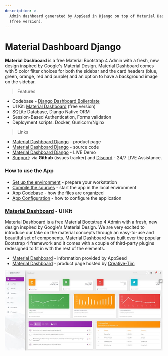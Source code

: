 ```yaml
---
description: >-
  Admin dashboard generated by AppSeed in Django on top of Material Dashboard
  (free version).
---
```


# Material Dashboard Django

**Material Dashboard** is a free Material Bootstrap 4 Admin with a fresh, new design inspired by Google's Material Design. Material Dashboard comes with 5 color filter choices for both the sidebar and the card headers \(blue, green, orange, red and purple\) and an option to have a background image on the sidebar. 

> Features

* Codebase - [Django Dashboard Boilerplate](../../boilerplate-code/django-dashboard.md)
* UI Kit: [Material Dashboard](../../content/bootstrap-template/material-dashboard.md) \(free version\) 
* SQLite Database, Django Native ORM
* Session-Based Authentication, Forms validation
* Deployment scripts: Docker, Gunicorn/Nginx 

> Links

* [Material Dashboard Django](https://appseed.us/admin-dashboards/django-dashboard-material) - product page
* [Material Dashboard Django](https://github.com/app-generator/django-dashboard-material) - source code 
* [Material Dashboard Django](https://django-material-dashboard.appseed-srv1.com/) - LIVE Demo
* [Support](https://appseed.us/support):  via **Github** \(issues tracker\) and [Discord](https://discord.gg/fZC6hup) - 24/7 LIVE Assistance. 



### How to use the App

* [Set up the environment](../../boilerplate-code/django-dashboard.md#environment-1) - prepare your workstation
* [Compile the sources](../../boilerplate-code/django-dashboard.md#build-the-app-1) - start the app in the local environment
* [App Codebase](../../boilerplate-code/django-dashboard.md#app-codebase) - how the files are organized
* [App Configuration](../../boilerplate-code/django-dashboard.md#app-configuration) - how to configure the application



### [**Material Dashboard**](../../content/bootstrap-template/material-dashboard.md) **- UI Kit**

Material Dashboard is a free Material Bootstrap 4 Admin with a fresh, new design inspired by Google's Material Design. We are very excited to introduce our take on the material concepts through an easy-to-use and beautiful set of components. Material Dashboard was built over the popular Bootstrap 4 framework and it comes with a couple of third-party plugins redesigned to fit in with the rest of the elements.

* [Material Dashboard](../../content/bootstrap-template/material-dashboard.md) - information provided by AppSeed 
* [Material Dashboard](https://bit.ly/3fSPqaK) - product page hosted by [Creative-Tim](../../content/partners/creative-tim.md)

![Material Dashboard - Charts Page.](../../.gitbook/assets/docs-material-dashboard-screen.jpg)


